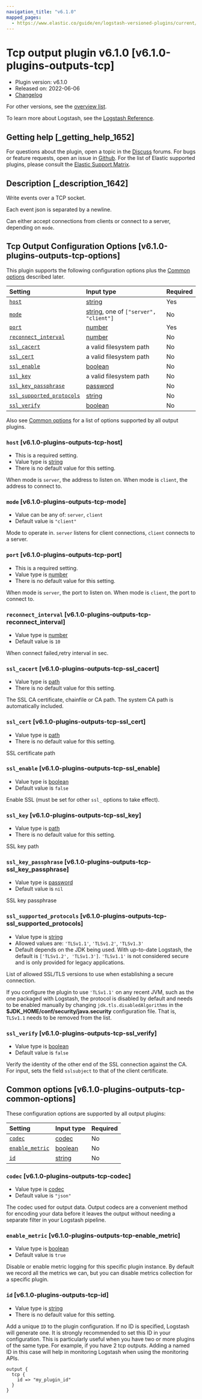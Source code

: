 ```yaml
---
navigation_title: "v6.1.0"
mapped_pages:
  - https://www.elastic.co/guide/en/logstash-versioned-plugins/current/v6.1.0-plugins-outputs-tcp.html
---
```


# Tcp output plugin v6.1.0 [v6.1.0-plugins-outputs-tcp]

* Plugin version: v6.1.0
* Released on: 2022-06-06
* [Changelog](https://github.com/logstash-plugins/logstash-output-tcp/blob/v6.1.0/CHANGELOG.md)

For other versions, see the [overview list](output-tcp-index.md).

To learn more about Logstash, see the [Logstash Reference](https://www.elastic.co/guide/en/logstash/current/index.html).

## Getting help [_getting_help_1652]

For questions about the plugin, open a topic in the [Discuss](http://discuss.elastic.co) forums. For bugs or feature requests, open an issue in [Github](https://github.com/logstash-plugins/logstash-output-tcp). For the list of Elastic supported plugins, please consult the [Elastic Support Matrix](https://www.elastic.co/support/matrix#matrix_logstash_plugins).

## Description [_description_1642]

Write events over a TCP socket.

Each event json is separated by a newline.

Can either accept connections from clients or connect to a server, depending on `mode`.

## Tcp Output Configuration Options [v6.1.0-plugins-outputs-tcp-options]

This plugin supports the following configuration options plus the [Common options](v6-1-0-plugins-outputs-tcp.md#v6.1.0-plugins-outputs-tcp-common-options) described later.

| Setting | Input type | Required |
| :- | :- | :- |
| [`host`](v6-1-0-plugins-outputs-tcp.md#v6.1.0-plugins-outputs-tcp-host) | [string](/lsr/value-types.md#string) | Yes |
| [`mode`](v6-1-0-plugins-outputs-tcp.md#v6.1.0-plugins-outputs-tcp-mode) | [string](/lsr/value-types.md#string), one of `["server", "client"]` | No |
| [`port`](v6-1-0-plugins-outputs-tcp.md#v6.1.0-plugins-outputs-tcp-port) | [number](/lsr/value-types.md#number) | Yes |
| [`reconnect_interval`](v6-1-0-plugins-outputs-tcp.md#v6.1.0-plugins-outputs-tcp-reconnect_interval) | [number](/lsr/value-types.md#number) | No |
| [`ssl_cacert`](v6-1-0-plugins-outputs-tcp.md#v6.1.0-plugins-outputs-tcp-ssl_cacert) | a valid filesystem path | No |
| [`ssl_cert`](v6-1-0-plugins-outputs-tcp.md#v6.1.0-plugins-outputs-tcp-ssl_cert) | a valid filesystem path | No |
| [`ssl_enable`](v6-1-0-plugins-outputs-tcp.md#v6.1.0-plugins-outputs-tcp-ssl_enable) | [boolean](/lsr/value-types.md#boolean) | No |
| [`ssl_key`](v6-1-0-plugins-outputs-tcp.md#v6.1.0-plugins-outputs-tcp-ssl_key) | a valid filesystem path | No |
| [`ssl_key_passphrase`](v6-1-0-plugins-outputs-tcp.md#v6.1.0-plugins-outputs-tcp-ssl_key_passphrase) | [password](/lsr/value-types.md#password) | No |
| [`ssl_supported_protocols`](v6-1-0-plugins-outputs-tcp.md#v6.1.0-plugins-outputs-tcp-ssl_supported_protocols) | [string](/lsr/value-types.md#string) | No |
| [`ssl_verify`](v6-1-0-plugins-outputs-tcp.md#v6.1.0-plugins-outputs-tcp-ssl_verify) | [boolean](/lsr/value-types.md#boolean) | No |

Also see [Common options](v6-1-0-plugins-outputs-tcp.md#v6.1.0-plugins-outputs-tcp-common-options) for a list of options supported by all output plugins.

### `host` [v6.1.0-plugins-outputs-tcp-host]

* This is a required setting.
* Value type is [string](/lsr/value-types.md#string)
* There is no default value for this setting.

When mode is `server`, the address to listen on. When mode is `client`, the address to connect to.

### `mode` [v6.1.0-plugins-outputs-tcp-mode]

* Value can be any of: `server`, `client`
* Default value is `"client"`

Mode to operate in. `server` listens for client connections, `client` connects to a server.

### `port` [v6.1.0-plugins-outputs-tcp-port]

* This is a required setting.
* Value type is [number](/lsr/value-types.md#number)
* There is no default value for this setting.

When mode is `server`, the port to listen on. When mode is `client`, the port to connect to.

### `reconnect_interval` [v6.1.0-plugins-outputs-tcp-reconnect_interval]

* Value type is [number](/lsr/value-types.md#number)
* Default value is `10`

When connect failed,retry interval in sec.

### `ssl_cacert` [v6.1.0-plugins-outputs-tcp-ssl_cacert]

* Value type is [path](/lsr/value-types.md#path)
* There is no default value for this setting.

The SSL CA certificate, chainfile or CA path. The system CA path is automatically included.

### `ssl_cert` [v6.1.0-plugins-outputs-tcp-ssl_cert]

* Value type is [path](/lsr/value-types.md#path)
* There is no default value for this setting.

SSL certificate path

### `ssl_enable` [v6.1.0-plugins-outputs-tcp-ssl_enable]

* Value type is [boolean](/lsr/value-types.md#boolean)
* Default value is `false`

Enable SSL (must be set for other `ssl_` options to take effect).

### `ssl_key` [v6.1.0-plugins-outputs-tcp-ssl_key]

* Value type is [path](/lsr/value-types.md#path)
* There is no default value for this setting.

SSL key path

### `ssl_key_passphrase` [v6.1.0-plugins-outputs-tcp-ssl_key_passphrase]

* Value type is [password](/lsr/value-types.md#password)
* Default value is `nil`

SSL key passphrase

### `ssl_supported_protocols` [v6.1.0-plugins-outputs-tcp-ssl_supported_protocols]

* Value type is [string](/lsr/value-types.md#string)
* Allowed values are: `'TLSv1.1'`, `'TLSv1.2'`, `'TLSv1.3'`
* Default depends on the JDK being used. With up-to-date Logstash, the default is `['TLSv1.2', 'TLSv1.3']`. `'TLSv1.1'` is not considered secure and is only provided for legacy applications.

List of allowed SSL/TLS versions to use when establishing a secure connection.

If you configure the plugin to use `'TLSv1.1'` on any recent JVM, such as the one packaged with Logstash, the protocol is disabled by default and needs to be enabled manually by changing `jdk.tls.disabledAlgorithms` in the **$JDK\_HOME/conf/security/java.security** configuration file. That is, `TLSv1.1` needs to be removed from the list.

### `ssl_verify` [v6.1.0-plugins-outputs-tcp-ssl_verify]

* Value type is [boolean](/lsr/value-types.md#boolean)
* Default value is `false`

Verify the identity of the other end of the SSL connection against the CA. For input, sets the field `sslsubject` to that of the client certificate.

## Common options [v6.1.0-plugins-outputs-tcp-common-options]

These configuration options are supported by all output plugins:

| Setting | Input type | Required |
| :- | :- | :- |
| [`codec`](v6-1-0-plugins-outputs-tcp.md#v6.1.0-plugins-outputs-tcp-codec) | [codec](/lsr/value-types.md#codec) | No |
| [`enable_metric`](v6-1-0-plugins-outputs-tcp.md#v6.1.0-plugins-outputs-tcp-enable_metric) | [boolean](/lsr/value-types.md#boolean) | No |
| [`id`](v6-1-0-plugins-outputs-tcp.md#v6.1.0-plugins-outputs-tcp-id) | [string](/lsr/value-types.md#string) | No |

### `codec` [v6.1.0-plugins-outputs-tcp-codec]

* Value type is [codec](/lsr/value-types.md#codec)
* Default value is `"json"`

The codec used for output data. Output codecs are a convenient method for encoding your data before it leaves the output without needing a separate filter in your Logstash pipeline.

### `enable_metric` [v6.1.0-plugins-outputs-tcp-enable_metric]

* Value type is [boolean](/lsr/value-types.md#boolean)
* Default value is `true`

Disable or enable metric logging for this specific plugin instance. By default we record all the metrics we can, but you can disable metrics collection for a specific plugin.

### `id` [v6.1.0-plugins-outputs-tcp-id]

* Value type is [string](/lsr/value-types.md#string)
* There is no default value for this setting.

Add a unique `ID` to the plugin configuration. If no ID is specified, Logstash will generate one. It is strongly recommended to set this ID in your configuration. This is particularly useful when you have two or more plugins of the same type. For example, if you have 2 tcp outputs. Adding a named ID in this case will help in monitoring Logstash when using the monitoring APIs.

```
output {
  tcp {
    id => "my_plugin_id"
  }
}
```
